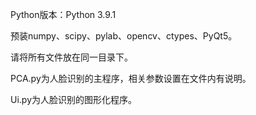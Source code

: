 Python版本：Python 3.9.1

预装numpy、scipy、pylab、opencv、ctypes、PyQt5。



请将所有文件放在同一目录下。

PCA.py为人脸识别的主程序，相关参数设置在文件内有说明。

Ui.py为人脸识别的图形化程序。

